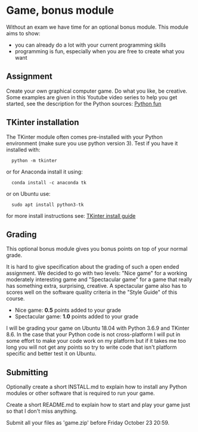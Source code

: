 # Game, bonus module

Without an exam we have time for an optional bonus module. This module
aims to show:

- you can already do a lot with your current programming skills 
- programming is fun, especially when you are free to create what you want


## Assignment

Create your own graphical computer game. Do what you like, be
creative. Some examples are given in this Youtube video series to help
you get started, see the description for the Python sources: [Python
fun](https://www.youtube.com/watch?v=vxMjZX1Mxf4&list=PLJBtJTYGPSzK9izjzMcBi5MAPl6ADrjNE)

## TKinter installation

The TKinter module often comes pre-installed with your Python
environment (make sure you use python version 3). Test if you have it
installed with:

```  python -m tkinter```

or for Anaconda install it using:

```  conda install -c anaconda tk```

or on Ubuntu use:

```  sudo apt install python3-tk```

for more install instructions see: [TKinter install guide](https://tkdocs.com/tutorial/install.html)

## Grading

This optional bonus module gives you bonus points on top of your
normal grade.

It is hard to give specification about the grading of such a open
ended assignment. We decided to go with two levels: "Nice game" for a
working moderately interesting game and "Spectacular game" for a game
that really has something extra, surprising, creative. A spectacular
game also has to scores well on the software quality criteria in the
"Style Guide" of this course.

- Nice game: **0.5** points added to your grade
- Spectacular game: **1.0** points added to your grade

I will be grading your game on Ubuntu 18.04 with Python 3.6.9 and
TKinter 8.6. In the case that your Python code is not cross-platform I
will put in some effort to make your code work on my platform but if
it takes me too long you will not get any points so try to write code
that isn't platform specific and better test it on Ubuntu.


## Submitting

Optionally create a short INSTALL.md to explain how to install any
Python modules or other software that is required to run your game.

Create a short README.md to explain how to start and play your game
just so that I don't miss anything.

Submit all your files as 'game.zip' before Friday October 23 20:59.

